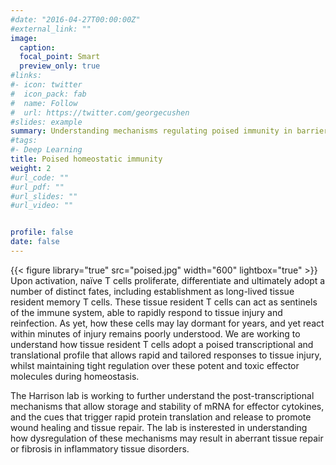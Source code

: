 ```yaml
---
#date: "2016-04-27T00:00:00Z"
#external_link: ""
image:
  caption: 
  focal_point: Smart
  preview_only: true
#links:
#- icon: twitter
#  icon_pack: fab
#  name: Follow
#  url: https://twitter.com/georgecushen
#slides: example
summary: Understanding mechanisms regulating poised immunity in barrier sites
#tags:
#- Deep Learning
title: Poised homeostatic immunity
weight: 2
#url_code: ""
#url_pdf: ""
#url_slides: ""
#url_video: ""


profile: false
date: false
---
```

{{< figure library="true" src="poised.jpg" width="600" lightbox="true" >}}
Upon activation, naïve T cells proliferate, differentiate and ultimately adopt a number of distinct fates, including establishment as long-lived tissue resident memory T cells. These tissue resident T cells can act as sentinels of the immune system, able to rapidly respond to tissue injury and reinfection. As yet, how these cells may lay dormant for years, and yet react within minutes of injury remains poorly understood. We are working to understand how tissue resident T cells adopt a poised transcriptional and translational profile that allows rapid and tailored responses to tissue injury, whilst maintaining tight regulation over these potent and toxic effector molecules during homeostasis. 

The Harrison lab is working to further understand the post-transcriptional mechanisms that allow storage and stability of mRNA for effector cytokines, and the cues that trigger rapid protein translation and release to promote wound healing and tissue repair. The lab is insterested in understanding how dysregulation of these mechanisms may result in aberrant tissue repair or fibrosis in inflammatory tissue disorders.
